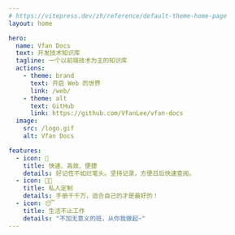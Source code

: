 ```yaml
---
# https://vitepress.dev/zh/reference/default-theme-home-page
layout: home

hero:
  name: Vfan Docs
  text: 开发技术知识库
  tagline: 一个以前端技术为主的知识库
  actions:
    - theme: brand
      text: 开启 Web 的世界
      link: /web/
    - theme: alt
      text: GitHub
      link: https://github.com/VfanLee/vfan-docs
  image:
    src: /logo.gif
    alt: Vfan Docs

features:
  - icon: 🚀
    title: 快速、高效、便捷
    details: 好记性不如烂笔头。坚持记录，方便日后快速查阅。
  - icon: 👨‍💻
    title: 私人定制
    details: 手册千千万，适合自己的才是最好的！
  - icon: 😴
    title: 生活不止工作
    details: "不加无意义的班，从你我做起~"
---
```

